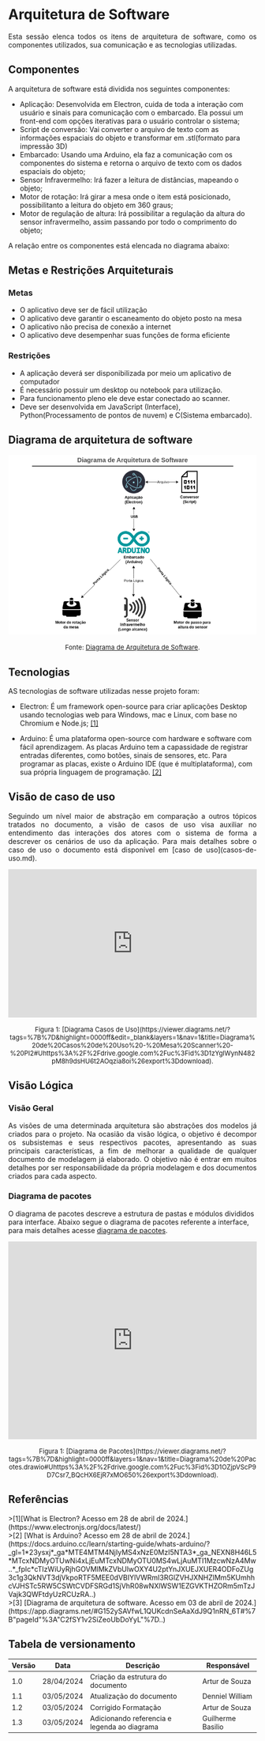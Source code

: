 
# Arquitetura de Software

<p style="text-align: justify;"> Esta sessão elenca todos os itens de arquitetura de software, como os componentes utilizados, sua comunicação e as tecnologias utilizadas.
</p>

## Componentes 
<p style="text-align: justify;">
A arquitetura de software está dividida nos seguintes componentes:
</p>

- Aplicação: Desenvolvida em Electron, cuida de toda a interação com usuário e sinais para comunicação com o embarcado. Ela possui um front-end com opções iterativas para o usuário controlar o sistema;
- Script de conversão: Vai converter o arquivo de texto com as informações espaciais do objeto e transformar em .stl(formato para impressão 3D)
- Embarcado: Usando uma Arduino, ela faz a comunicação com os componentes do sistema e retorna o arquivo de texto com os dados espaciais do objeto;
- Sensor Infravermelho: Irá fazer a leitura de distâncias, mapeando o objeto;
- Motor de rotação: Irá girar a mesa onde o item está posicionado, possibilitanto a leitura do objeto em 360 graus;
- Motor de regulação de altura: Irá possibilitar a regulação da altura do sensor infravermelho, assim passando por todo o comprimento do objeto;

<p style="text-align: justify;">
A relação entre os componentes está elencada no diagrama abaixo:
</p>

## Metas e Restrições Arquiteturais
### Metas
- O aplicativo deve ser de fácil utilização
- O aplicativo deve garantir o escaneamento do objeto posto na mesa
- O aplicativo não precisa de conexão a internet
- O aplicativo deve desempenhar suas funções de forma eficiente

### Restrições
- A aplicação deverá ser disponibilizada por meio um aplicativo de computador
- É necessário possuir um desktop ou notebook para utilização.
- Para funcionamento pleno ele deve estar conectado ao scanner.
- Deve ser desenvolvida em JavaScript (Interface), Python(Processamento de pontos de nuvem) e C(Sistema embarcado).

## Diagrama de arquitetura de software 

![3](../assets/software/diagrama-arquitetura.png)

<font size="2"><p style="text-align: center">Fonte: [Diagrama de Arquitetura de Software](https://app.diagrams.net/#G152ySAVfwL1QUKcdnSeAaXdJ9Q1nRN_6T#%7B"pageId"%3A"C2fSY1v2SiZeoUbDoYyL"%7D).</p></font>

## Tecnologias

<p style="text-align: justify;">
AS tecnologias de software utilizadas nesse projeto foram:
</p>


- Electron: É um framework open-source para criar aplicações Desktop usando tecnologias web para Windows, mac e Linux, com base no Chromium e Node.js; <a href="../software/arquitetura.md#ref1">[1]</a>

- Arduino: É uma plataforma open-source com hardware e software com fácil aprendizagem. As placas Arduino tem a capassidade de registrar entradas diferentes, como botões, sinais de sensores, etc. Para programar as placas, existe o Arduino IDE (que é multiplataforma), com sua própria linguagem de programação. <a href="../software/arquitetura.md#ref2">[2]</a>


## Visão de caso de uso

<p style="text-align: justify">Seguindo um nível maior de abstração em comparação a outros tópicos tratados no documento, a visão de casos de uso visa auxiliar no entendimento das interações dos atores com o sistema de forma a descrever os cenários de uso da aplicação. Para mais detalhes sobre o caso de uso o documento está disponível em [caso de uso](casos-de-uso.md).</p>

<iframe frameborder="0" style="width:100%;height:300px;" src="https://viewer.diagrams.net/?tags=%7B%7D&highlight=0000ff&edit=_blank&layers=1&nav=1&title=Diagrama%20de%20Casos%20de%20Uso%20-%20Mesa%20Scanner%20-%20PI2#Uhttps%3A%2F%2Fdrive.google.com%2Fuc%3Fid%3D1zYgIWynN482pM8h9dsHU6t2AOqzia8oi%26export%3Ddownload"></iframe>
<font size="2"><p style="text-align: center">Figura 1: [Diagrama Casos de Uso](https://viewer.diagrams.net/?tags=%7B%7D&highlight=0000ff&edit=_blank&layers=1&nav=1&title=Diagrama%20de%20Casos%20de%20Uso%20-%20Mesa%20Scanner%20-%20PI2#Uhttps%3A%2F%2Fdrive.google.com%2Fuc%3Fid%3D1zYgIWynN482pM8h9dsHU6t2AOqzia8oi%26export%3Ddownload).</p></font>

## Visão Lógica
### Visão Geral
<p style="text-align: justify;">As visões de uma determinada arquitetura são abstrações dos modelos já criados para o projeto. Na ocasião da visão lógica, o objetivo é decompor os subsistemas e seus respectivos pacotes, apresentando as suas principais características, a fim de melhorar a qualidade de qualquer documento de modelagem já elaborado. O objetivo não é entrar em muitos detalhes por ser responsabilidade da própria modelagem e dos documentos criados para cada aspecto.</p> 

### Diagrama de pacotes
O diagrama de pacotes descreve a estrutura de pastas e módulos divididos para interface. Abaixo segue o diagrama de pacotes referente a interface, para mais detalhes acesse [diagrama de pacotes](diagrama-de-pacotes.md).

<iframe frameborder="0" style="width:100%;height:400px;" src="https://viewer.diagrams.net/?tags=%7B%7D&highlight=0000ff&layers=1&nav=1&title=Diagrama%20de%20Pacotes.drawio#Uhttps%3A%2F%2Fdrive.google.com%2Fuc%3Fid%3D1OZjpVScP9D7Csr7_BQcHX6EjR7xMO650%26export%3Ddownload"></iframe>
<font size="2"><p style="text-align: center">Figura 1: [Diagrama de Pacotes](https://viewer.diagrams.net/?tags=%7B%7D&highlight=0000ff&layers=1&nav=1&title=Diagrama%20de%20Pacotes.drawio#Uhttps%3A%2F%2Fdrive.google.com%2Fuc%3Fid%3D1OZjpVScP9D7Csr7_BQcHX6EjR7xMO650%26export%3Ddownload).</p></font>

## Referências
<div id="ref1"/>
>[1][What is Electron? Acesso em 28 de abril de 2024.](https://www.electronjs.org/docs/latest/)

<div id="ref2"/>
>[2] [What is Arduino? Acesso em 28 de abril de 2024.](https://docs.arduino.cc/learn/starting-guide/whats-arduino/?_gl=1*23ysxj*_ga*MTE4MTM4NjIyMS4xNzE0MzI5NTA3*_ga_NEXN8H46L5*MTcxNDMyOTUwNi4xLjEuMTcxNDMyOTU0MS4wLjAuMTI1MzcwNzA4Mw..*_fplc*cTIzWiUyRjhGOVMlMkZVbUlwOXY4U2ptYnJXUEJXUER4ODFoZUg3c1g3QkNVT3djVkpoRTF5MEE0dVBIYlVWRmI3RGlZVHJXNHZlMm5KUmhhcVJHSTc5RW5CSWtCVDFSRGd1SjVhR08wNXlWSW1EZGVKTHZORm5mTzJVajk3QWFtdyUzRCUzRA..)

<div id="ref3"/>
>[3] [Diagrama de arquitetura de software. Acesso em 03 de abril de 2024.](https://app.diagrams.net/#G152ySAVfwL1QUKcdnSeAaXdJ9Q1nRN_6T#%7B"pageId"%3A"C2fSY1v2SiZeoUbDoYyL"%7D..)


## Tabela de versionamento

| Versão| Data | Descrição | Responsável|
|-------|------|-----------|------------|
| 1.0 | 28/04/2024 | Criação da estrutura do documento | Artur de Souza |
| 1.1 | 03/05/2024 | Atualização do documento | Denniel William |
| 1.2 | 03/05/2024 | Corrigido Formatação | Artur de Souza |
| 1.3 | 03/05/2024 | Adicionando referencia e legenda ao diagrama | Guilherme Basilio |




